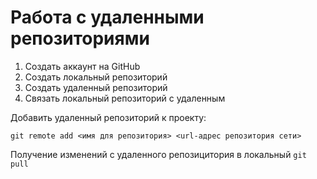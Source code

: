 # **Работа с удаленными репозиториями** 

1. Создать аккаунт на GitHub 
2. Создать локальный репозиторий
3. Создать удаленный репозиторий 
4. Связать локальный репозиторий с удаленным 

Добавить удаленный репозиторий к проекту:
```
git remote add <имя для репозитория> <url-адрес репозитория сети>
```
Получение изменений с удаленного репозицитория в локальный `git pull`

